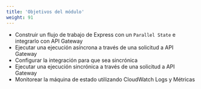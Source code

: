 ```yaml
---
title: 'Objetivos del módulo'
weight: 91
---
```


- Construir un flujo de trabajo de Express con un `Parallel State` e integrarlo con API Gateway
- Ejecutar una ejecución asíncrona a través de una solicitud a API Gateway
- Configurar la integración para que sea sincrónica
- Ejecutar una ejecución sincrónica a través de una solicitud a API Gateway
- Monitorear la máquina de estado utilizando CloudWatch Logs y Métricas
